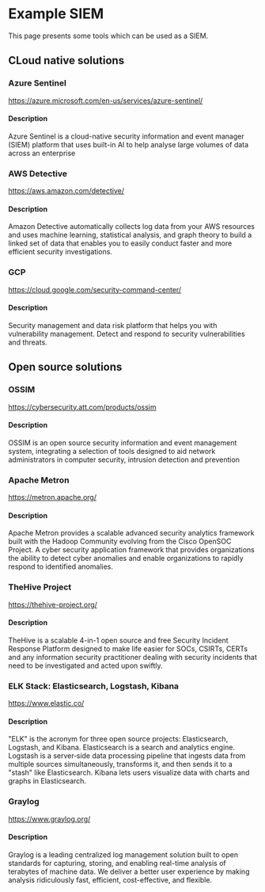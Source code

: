 # Example SIEM
This page presents some tools which can be used as a SIEM.

## CLoud native solutions

### Azure Sentinel
https://azure.microsoft.com/en-us/services/azure-sentinel/
#### Description
Azure Sentinel is a cloud-native security information and event manager (SIEM) platform that uses built-in AI to help
analyse large volumes of data across an enterprise

### AWS Detective
https://aws.amazon.com/detective/
#### Description
Amazon Detective automatically collects log data from your AWS resources and uses machine learning, statistical
analysis, and graph theory to build a linked set of data that enables you to easily conduct faster and more efficient
security investigations.

### GCP
https://cloud.google.com/security-command-center/
#### Description
Security management and data risk platform that helps you with vulnerability management. Detect and respond to security
vulnerabilities and threats.

## Open source solutions

### OSSIM
https://cybersecurity.att.com/products/ossim  
#### Description
OSSIM is an open source security information and event management system, integrating a selection of tools designed to
aid network administrators in computer security, intrusion detection and prevention

### Apache Metron
https://metron.apache.org/
#### Description
Apache Metron provides a scalable advanced security analytics framework built with the Hadoop Community evolving from
the Cisco OpenSOC Project. A cyber security application framework that provides organizations the ability to detect
cyber anomalies and enable organizations to rapidly respond to identified anomalies.  

### TheHive Project
https://thehive-project.org/
#### Description
TheHive is a scalable 4-in-1 open source and free Security Incident Response Platform designed to make life easier for
SOCs, CSIRTs, CERTs and any information security practitioner dealing with security incidents that need to be
investigated and acted upon swiftly.

### ELK Stack: Elasticsearch, Logstash, Kibana
https://www.elastic.co/
#### Description
"ELK" is the acronym for three open source projects: Elasticsearch, Logstash, and Kibana. Elasticsearch is a search and
analytics engine. Logstash is a server‑side data processing pipeline that ingests data from multiple sources
simultaneously, transforms it, and then sends it to a "stash" like Elasticsearch. Kibana lets users visualize
data with charts and graphs in Elasticsearch. 

### Graylog
https://www.graylog.org/
#### Description
Graylog is a leading centralized log management solution built to open standards for capturing, storing, and enabling
real-time analysis of terabytes of machine data. We deliver a better user experience by making analysis ridiculously
fast, efficient, cost-effective, and flexible.
